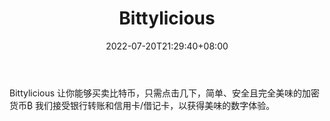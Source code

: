 ﻿---
weight: 
title: "Bittylicious"
description: "Bittylicious 让你能够买卖比特币，只需点击几下，简单、安全且完全美味的加密货币₿ 我们接受银行转账和信用卡/借记卡，以获得美味的数字体验。"
date: 2022-07-20T21:29:40+08:00
lastmod: 2022-07-20T14:15:40+08:00
draft: false
authors: ["Cindy"]
featuredImage: "bittylicious.jpg"
link: "https://bittylicious.com/"
tags: ["交易所","Bittylicious"]
categories: ["navigation"]
navigation: ["交易所"]
lightgallery: true
toc: true
pinned: false
recommend: false
recommend1: false
---

Bittylicious 让你能够买卖比特币，只需点击几下，简单、安全且完全美味的加密货币₿ 我们接受银行转账和信用卡/借记卡，以获得美味的数字体验。